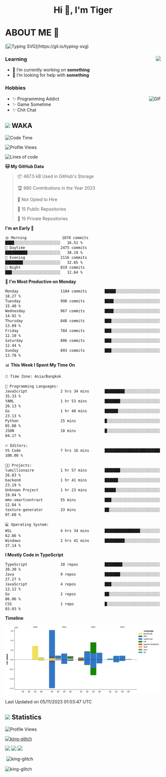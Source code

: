 <h1 align="center">Hi 👋, I'm Tiger</h1>




# ABOUT ME 💬

[![Typing SVG](https://readme-typing-svg.herokuapp.com?color=22F771&vCenter=true&lines=A+perssionate+developer+from+nowhere.)](https://git.io/typing-svg)

<div>
 <img align="right" src="https://spotify-github-profile.vercel.app/api/view?uid=12129734423&cover_image=false&theme=default&bar_color=22d016&bar_color_cover=true" />
 <h3>Learning</h3>
 
 <ul>
  <li>🔭 I’m currently working on <b>something</b></li>
  <li>🤝 I’m looking for help with <b>something</b></li>
 </ul>
 
</div>
<div>
 <h3>Hobbies</h3>
 <img align="right" height="475px"  alt="GIF" src="https://i.pinimg.com/originals/1f/b7/db/1fb7dbee557e5ed509f7517da8a84d58.gif" />
 <ul>
  <li>✨ Programming Addict</li>
  <li>✨ Game Sometime</li>
  <li>✨ Chit Chat</li>
 </ul>
 
</div>



## <img height="40" src="https://raw.githubusercontent.com/innng/innng/master/assets/kyubey.gif"/> WAKA

<!--START_SECTION:waka-->
![Code Time](http://img.shields.io/badge/Code%20Time-1%2C644%20hrs%2045%20mins-blue)

![Profile Views](http://img.shields.io/badge/Profile%20Views-1-blue)

![Lines of code](https://img.shields.io/badge/From%20Hello%20World%20I%27ve%20Written-5.3%20million%20lines%20of%20code-blue)

**🐱 My GitHub Data** 

> 📦 467.5 kB Used in GitHub's Storage 
 > 
> 🏆 980 Contributions in the Year 2023
 > 
> 🚫 Not Opted to Hire
 > 
> 📜 15 Public Repositories 
 > 
> 🔑 15 Private Repositories 
 > 
**I'm an Early 🐤** 

```text
🌞 Morning                1070 commits        ████░░░░░░░░░░░░░░░░░░░░░   16.51 % 
🌆 Daytime                2475 commits        ██████████░░░░░░░░░░░░░░░   38.19 % 
🌃 Evening                2116 commits        ████████░░░░░░░░░░░░░░░░░   32.65 % 
🌙 Night                  819 commits         ███░░░░░░░░░░░░░░░░░░░░░░   12.64 % 
```
📅 **I'm Most Productive on Monday** 

```text
Monday                   1184 commits        █████░░░░░░░░░░░░░░░░░░░░   18.27 % 
Tuesday                  998 commits         ████░░░░░░░░░░░░░░░░░░░░░   15.40 % 
Wednesday                967 commits         ████░░░░░░░░░░░░░░░░░░░░░   14.92 % 
Thursday                 848 commits         ███░░░░░░░░░░░░░░░░░░░░░░   13.09 % 
Friday                   784 commits         ███░░░░░░░░░░░░░░░░░░░░░░   12.10 % 
Saturday                 806 commits         ███░░░░░░░░░░░░░░░░░░░░░░   12.44 % 
Sunday                   893 commits         ███░░░░░░░░░░░░░░░░░░░░░░   13.78 % 
```


📊 **This Week I Spent My Time On** 

```text
🕑︎ Time Zone: Asia/Bangkok

💬 Programming Languages: 
JavaScript               2 hrs 34 mins       █████████░░░░░░░░░░░░░░░░   35.33 % 
YAML                     1 hr 53 mins        ███████░░░░░░░░░░░░░░░░░░   26.13 % 
Go                       1 hr 40 mins        ██████░░░░░░░░░░░░░░░░░░░   23.13 % 
Python                   25 mins             █░░░░░░░░░░░░░░░░░░░░░░░░   05.88 % 
JSON                     18 mins             █░░░░░░░░░░░░░░░░░░░░░░░░   04.17 % 

🔥 Editors: 
VS Code                  7 hrs 16 mins       █████████████████████████   100.00 % 

🐱‍💻 Projects: 
lumillionaire            1 hr 57 mins        ███████░░░░░░░░░░░░░░░░░░   26.83 % 
backend                  1 hr 41 mins        ██████░░░░░░░░░░░░░░░░░░░   23.19 % 
Unknown Project          1 hr 23 mins        █████░░░░░░░░░░░░░░░░░░░░   19.04 % 
mmv-smartcontract        55 mins             ███░░░░░░░░░░░░░░░░░░░░░░   12.84 % 
texture-generator        33 mins             ██░░░░░░░░░░░░░░░░░░░░░░░   07.60 % 

💻 Operating System: 
WSL                      4 hrs 34 mins       ████████████████░░░░░░░░░   62.86 % 
Windows                  2 hrs 41 mins       █████████░░░░░░░░░░░░░░░░   37.14 % 
```

**I Mostly Code in TypeScript** 

```text
TypeScript               10 repos            ████████░░░░░░░░░░░░░░░░░   30.30 % 
Java                     9 repos             ███████░░░░░░░░░░░░░░░░░░   27.27 % 
JavaScript               4 repos             ███░░░░░░░░░░░░░░░░░░░░░░   12.12 % 
Go                       2 repos             ██░░░░░░░░░░░░░░░░░░░░░░░   06.06 % 
CSS                      1 repo              █░░░░░░░░░░░░░░░░░░░░░░░░   03.03 % 
```



**Timeline**

![Lines of Code chart](https://raw.githubusercontent.com/king-glitch/king-glitch/main/assets/bar_graph.png)


 Last Updated on 05/11/2023 01:03:47 UTC
<!--END_SECTION:waka-->
## <img height="40" src="https://raw.githubusercontent.com/innng/innng/master/assets/kyubey.gif"/> Statistics
![Profile Views](https://komarev.com/ghpvc/?username=king-glitch)  

<p align="left"> 
 <a href="https://github.com/ryo-ma/github-profile-trophy">
  <img src="https://github-profile-trophy.vercel.app/?username=king-glitch&theme=dracula" alt="king-glitch" />
 </a> </p>

![](https://github-profile-summary-cards.vercel.app/api/cards/profile-details?username=king-glitch&theme=dracula)
![](https://github-profile-summary-cards.vercel.app/api/cards/stats?username=king-glitch&theme=dracula) 
![](https://github-profile-summary-cards.vercel.app/api/cards/productive-time?username=king-glitch&theme=dracula)


<p>&nbsp;<img align="center" src="https://github-readme-stats.vercel.app/api?username=king-glitch&theme=dracula" alt="king-glitch" /></p>

<p><img align="center" src="https://github-readme-streak-stats.herokuapp.com/?user=king-glitch&theme=dracula" alt="king-glitch" /></p>
